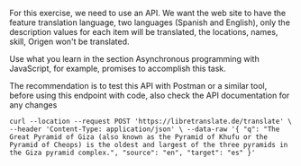 For this exercise, we need to use an API. We want the web site to have the feature translation language, two languages (Spanish and English), only the description values for each item will be translated, the locations, names, skill, Origen won't be translated.

Use what you learn in the section Asynchronous programming with JavaScript, for example, promises to accomplish this task.

The recommendation is to test this API with Postman or a similar tool, before using this endpoint with code, also check the API documentation for any changes

`curl --location --request POST 'https://libretranslate.de/translate' \ --header 'Content-Type: application/json' \ --data-raw '{ "q": "The Great Pyramid of Giza (also known as the Pyramid of Khufu or the Pyramid of Cheops) is the oldest and largest of the three pyramids in the Giza pyramid complex.", "source": "en", "target": "es" }'`
